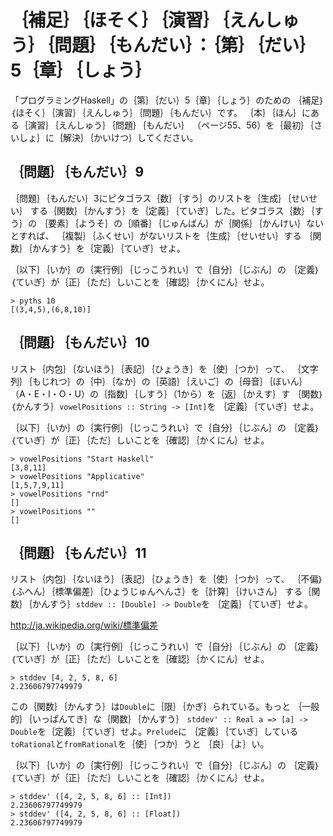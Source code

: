 ｛補足｝｛ほそく｝｛演習｝｛えんしゅう｝｛問題｝｛もんだい｝：｛第｝｛だい｝5｛章｝｛しょう｝
=============================================================================================

「プログラミングHaskell」の｛第｝｛だい｝5｛章｝｛しょう｝のための
｛補足｝｛ほそく｝｛演習｝｛えんしゅう｝｛問題｝｛もんだい｝です。
｛本｝｛ほん｝にある｛演習｝｛えんしゅう｝｛問題｝｛もんだい｝
（ページ55、56）を｛最初｝｛さいしょ｝に｛解決｝｛かいけつ｝してください。

｛問題｝｛もんだい｝9
---------------------

｛問題｝｛もんだい｝3にピタゴラス｛数｝｛すう｝のリストを｛生成｝｛せいせい｝
する｛関数｝｛かんすう｝を｛定義｝｛ていぎ｝した。ピタゴラス｛数｝｛すう｝の
｛要素｝｛ようそ｝の｛順番｝｛じゅんばん｝が｛関係｝｛かんけい｝ないとすれば、
｛複製｝｛ふくせい｝がないリストを｛生成｝｛せいせい｝する
｛関数｝｛かんすう｝を｛定義｝｛ていぎ｝せよ。

｛以下｝｛いか｝の｛実行例｝｛じっこうれい｝で｛自分｝｛じぶん｝の
｛定義｝｛ていぎ｝が｛正｝｛ただ｝しいことを｛確認｝｛かくにん｝せよ。

    > pyths 10
    [(3,4,5),(6,8,10)]

｛問題｝｛もんだい｝10
----------------------

リスト｛内包｝｛ないほう｝｛表記｝｛ひょうき｝を｛使｝｛つか｝って、
｛文字列｝｛もじれつ｝の｛中｝｛なか｝の｛英語｝｛えいご｝の｛母音｝｛ぼいん｝
（A・E・I・O・U）の｛指数｝｛しすう｝（1から）を｛返｝｛かえす｝す
｛関数｝｛かんすう｝`vowelPositions :: String -> [Int]`を
｛定義｝｛ていぎ｝せよ。

｛以下｝｛いか｝の｛実行例｝｛じっこうれい｝で｛自分｝｛じぶん｝の
｛定義｝｛ていぎ｝が｛正｝｛ただ｝しいことを｛確認｝｛かくにん｝せよ。

    > vowelPositions "Start Haskell"
    [3,8,11]
    > vowelPositions "Applicative"
    [1,5,7,9,11]
    > vowelPositions "rnd"
    []
    > vowelPositions ""
    []

｛問題｝｛もんだい｝11
----------------------

リスト｛内包｝｛ないほう｝｛表記｝｛ひょうき｝を｛使｝｛つか｝って、
｛不偏｝｛ふへん｝｛標準偏差｝｛ひょうじゅんへんさ｝を｛計算｝｛けいさん｝
する｛関数｝｛かんすう｝`stddev :: [Double] -> Double`を
｛定義｝｛ていぎ｝せよ。

http://ja.wikipedia.org/wiki/標準偏差

｛以下｝｛いか｝の｛実行例｝｛じっこうれい｝で｛自分｝｛じぶん｝の
｛定義｝｛ていぎ｝が｛正｝｛ただ｝しいことを｛確認｝｛かくにん｝せよ。

    > stddev [4, 2, 5, 8, 6]
    2.23606797749979

この｛関数｝｛かんすう｝は`Double`に｛限｝｛かぎ｝られている。もっと
｛一般的｝｛いっぱんてき｝な｛関数｝｛かんすう｝
`stddev' :: Real a => [a] -> Double`を｛定義｝｛ていぎ｝せよ。`Prelude`に
｛定義｝｛ていぎ｝している`toRational`と`fromRational`を｛使｝｛つか｝うと
｛良｝｛よ｝い。

｛以下｝｛いか｝の｛実行例｝｛じっこうれい｝で｛自分｝｛じぶん｝の
｛定義｝｛ていぎ｝が｛正｝｛ただ｝しいことを｛確認｝｛かくにん｝せよ。

    > stddev' ([4, 2, 5, 8, 6] :: [Int])
    2.23606797749979
    > stddev' ([4, 2, 5, 8, 6] :: [Float])
    2.23606797749979
